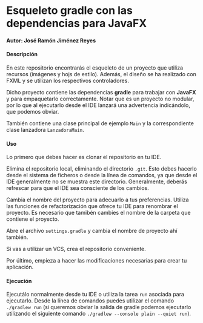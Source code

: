 # Esqueleto gradle con las dependencias para JavaFX

#### Autor: José Ramón Jiménez Reyes

#### Descripción

En este repositorio encontrarás el esqueleto de un proyecto que utiliza recursos (imágenes y hojs de estilo). Además, el diseño se ha realizado con FXML y se utilizan los respectivos controladores.

Dicho proyecto contiene las dependencias **gradle** para trabajar con **JavaFX** y para empaquetarlo correctamente. Notar que es un proyecto no modular, por lo que al ejecutarlo desde el IDE lanzará una advertencia indicándolo, que podemos obviar.

También contiene una clase principal de ejemplo `Main` y la correspondiente clase lanzadora `LanzadoraMain`.

#### Uso

Lo primero que debes hacer es clonar el repositorio en tu IDE.

Elimina el repositorio local, eliminando el directorio `.git`. Esto debes hacerlo desde el sistema de ficheros o desde la línea de comandos, ya que desde el IDE generalmente no se muestra este directorio. Generalmente, deberás refrescar para que el IDE sea consciente de los cambios.

Cambia el nombre del proyecto para adecuarlo a tus preferencias. Utiliza las funciones de refactorización que ofrece tu IDE para renombrar el proyecto. Es necesario que tamibén cambies el nombre de la carpeta que contiene el proyecto.

Abre el archivo `settings.gradle` y cambia el nombre de proyecto ahí también.

Si vas a utilizar un VCS, crea el repositorio conveniente.

Por último, empieza a hacer las modificaciones necesarias para crear tu aplicación.

#### Ejecución

Ejecutálo normalmente desde tu IDE o utiliza la tarea `run` asociada para ejecutarlo. Desde la línea de comandos puedes utilizar el comando `./gradlew run` (si queremos obviar la salida de gradle podemos ejecutarlo utilizando el siguiente comando `./gradlew --console plain --quiet run`).
